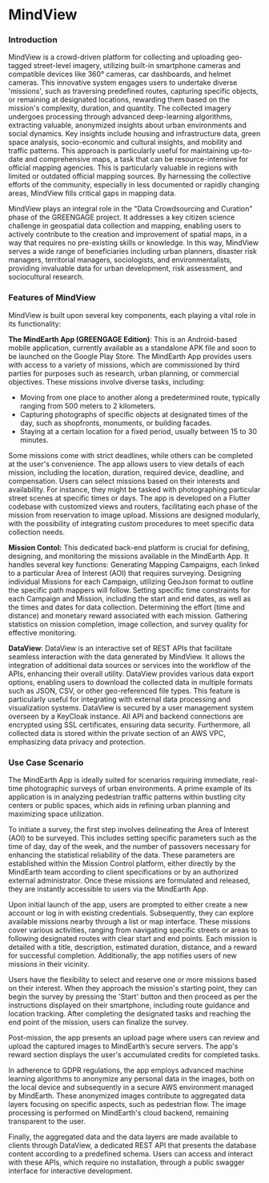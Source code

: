 # MindView

### Introduction
MindView is a crowd-driven platform for collecting and uploading geo-tagged street-level imagery, utilizing built-in smartphone cameras and compatible devices like 360° cameras, car dashboards, and helmet cameras. This innovative system engages users to undertake diverse 'missions', such as traversing predefined routes, capturing specific objects, or remaining at designated locations, rewarding them based on the mission's complexity, duration, and quantity. The collected imagery undergoes processing through advanced deep-learning algorithms, extracting valuable, anonymized insights about urban environments and social dynamics. Key insights include housing and infrastructure data, green space analysis, socio-economic and cultural insights, and mobility and traffic patterns. This approach is particularly useful for maintaining up-to-date and comprehensive maps, a task that can be resource-intensive for official mapping agencies. This is particularly valuable in regions with limited or outdated official mapping sources. By harnessing the collective efforts of the community, especially in less documented or rapidly changing areas, MindView fills critical gaps in mapping data.

MindView plays an integral role in the "Data Crowdsourcing and Curation" phase of the GREENGAGE project. It addresses a key citizen science challenge in geospatial data collection and mapping, enabling users to actively contribute to the creation and improvement of spatial maps, in a way that requires no pre-existing skills or knowledge. In this way, MindView serves a wide range of beneficiaries including urban planners, disaster risk managers, territorial managers, sociologists, and environmentalists, providing invaluable data for urban development, risk assessment, and sociocultural research.



### Features of MindView
MindView is built upon several key components, each playing a vital role in its functionality:

**The MindEarth App (GREENGAGE Edition)**: This is an Android-based mobile application, currently available as a standalone APK file and soon to be launched on the Google Play Store. The MindEarth App provides users with access to a variety of missions, which are commissioned by third parties for purposes such as research, urban planning, or commercial objectives. These missions involve diverse tasks, including:

- Moving from one place to another along a predetermined route, typically ranging from 500 meters to 2 kilometers.
- Capturing photographs of specific objects at designated times of the day, such as shopfronts, monuments, or building facades.
- Staying at a certain location for a fixed period, usually between 15 to 30 minutes.

Some missions come with strict deadlines, while others can be completed at the user's convenience. The app allows users to view details of each mission, including the location, duration, required device, deadline, and compensation. Users can select missions based on their interests and availability. For instance, they might be tasked with photographing particular street scenes at specific times or days. The app is developed on a Flutter codebase with customized views and routers, facilitating each phase of the mission from reservation to image upload. Missions are designed modularly, with the possibility of integrating custom procedures to meet specific data collection needs.

**Mission Contol:** 
This dedicated back-end platform is crucial for defining, designing, and monitoring the missions available in the MindEarth App. It handles several key functions:
Generating Mapping Campaigns, each linked to a particular Area of Interest (AOI) that requires surveying.
Designing individual Missions for each Campaign, utilizing GeoJson format to outline the specific path mappers will follow.
Setting specific time constraints for each Campaign and Mission, including the start and end dates, as well as the times and dates for data collection.
Determining the effort (time and distance) and monetary reward associated with each mission.
Gathering statistics on mission completion, image collection, and survey quality for effective monitoring.

**DataView**: DataView is an interactive set of REST APIs that facilitate seamless interaction with the data generated by MindView. It allows the integration of additional data sources or services into the workflow of the APIs, enhancing their overall utility. DataView provides various data export options, enabling users to download the collected data in multiple formats such as JSON, CSV, or other geo-referenced file types. This feature is particularly useful for integrating with external data processing and visualization systems. DataView is secured by a user management system overseen by a KeyCloak instance. All API and backend connections are encrypted using SSL certificates, ensuring data security. Furthermore, all collected data is stored within the private section of an AWS VPC, emphasizing data privacy and protection.




### Use Case Scenario
The MindEarth App is ideally suited for scenarios requiring immediate, real-time photographic surveys of urban environments. A prime example of its application is in analyzing pedestrian traffic patterns within bustling city centers or public spaces, which aids in refining urban planning and maximizing space utilization.

To initiate a survey, the first step involves delineating the Area of Interest (AOI) to be surveyed. This includes setting specific parameters such as the time of day, day of the week, and the number of passovers necessary for enhancing the statistical reliability of the data. These parameters are established within the Mission Control platform, either directly by the MindEarth team according to client specifications or by an authorized external administrator. Once these missions are formulated and released, they are instantly accessible to users via the MindEarth App.

Upon initial launch of the app, users are prompted to either create a new account or log in with existing credentials. Subsequently, they can explore available missions nearby through a list or map interface. These missions cover various activities, ranging from navigating specific streets or areas to following designated routes with clear start and end points. Each mission is detailed with a title, description, estimated duration, distance, and a reward for successful completion. Additionally, the app notifies users of new missions in their vicinity.

Users have the flexibility to select and reserve one or more missions based on their interest. When they approach the mission's starting point, they can begin the survey by pressing the 'Start' button and then proceed as per the instructions displayed on their smartphone, including route guidance and location tracking. After completing the designated tasks and reaching the end point of the mission, users can finalize the survey.

Post-mission, the app presents an upload page where users can review and upload the captured images to MindEarth’s secure servers. The app's reward section displays the user's accumulated credits for completed tasks.

In adherence to GDPR regulations, the app employs advanced machine learning algorithms to anonymize any personal data in the images, both on the local device and subsequently in a secure AWS environment managed by MindEarth. These anonymized images contribute to aggregated data layers focusing on specific aspects, such as pedestrian flow. The image processing is performed on MindEarth's cloud backend, remaining transparent to the user.

Finally, the aggregated data and the data layers are made available to clients through DataView, a dedicated REST API that presents the database content according to a predefined schema. Users can access and interact with these APIs, which require no installation, through a public swagger interface for interactive development.

